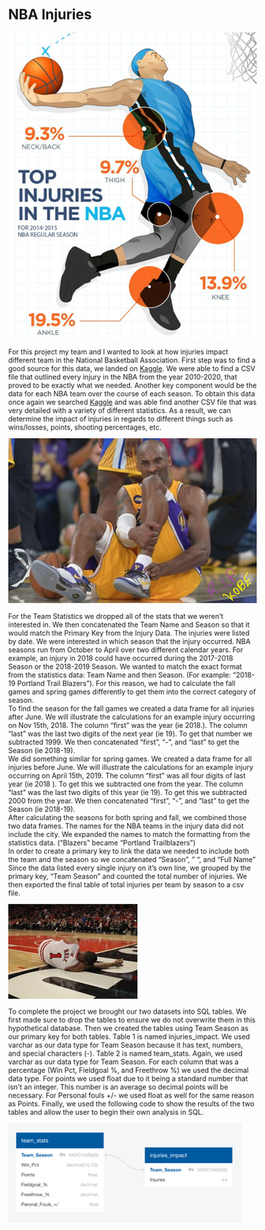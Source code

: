 # NBA Injuries
![chart.png](Images/chart.png)

For this project my team and I wanted to look at how injuries impact different team in the National Basketball Association. First step was to find a good source for this data, we landed on [Kaggle](https://www.kaggle.com/). We were able to find a CSV file that outlined every injury in the NBA from the year 2010-2020, that proved to be exactly what we needed. 
Another key component would be the data for each NBA team over the course of each season. To obtain this data once again we searched [Kaggle](https://www.kaggle.com/) and was able find another CSV file that was very detailed with a variety of different statistics. As a result, we can determine the impact of injuries in regards to different things such as wins/losses, points, shooting percentages, etc.

![kobe.png](Images/kobe.png)

For the Team Statistics we dropped all of the stats that we weren’t interested in.  We then concatenated the Team Name and Season so that it would match the Primary Key from the Injury Data.
The injuries were listed by date. We were interested in which season that the injury occurred. NBA seasons run from October to April over two different calendar years. For example, an injury in 2018 could have occurred during the 2017-2018 Season or the 2018-2019 Season. We wanted to match the exact format from the statistics data: Team Name and then Season. (For example: “2018-19 Portland Trail Blazers”). For this reason, we had to calculate the fall games and spring games differently to get them into the correct category of season.  
To find the season for the fall games we created a data frame for all injuries after June. We will illustrate the calculations for an example injury occurring on Nov 15th, 2018. The column “first” was the year (ie 2018.). The column “last” was the last two digits of the next year (ie 19). To get that number we subtracted 1999. We then concatenated “first”, “-”, and “last” to get the Season (ie 2018-19).  
We did something similar for spring games. We created a data frame for all injuries before June. We will illustrate the calculations for an example injury occurring on April 15th, 2019. The column “first” was all four digits of last year (ie 2018 ). To get this we subtracted one from the year. The column “last” was the last two digits of this year (ie 19). To get this we subtracted 2000 from the year. We then concatenated “first”, “-”, and “last” to get the Season (ie 2018-19).  
After calculating the seasons for both spring and fall, we combined those two data frames. 
The names for the NBA teams in the injury data did not include the city. We expanded the names to match the formatting from the statistics data. (“Blazers” became “Portland Trailblazers”)  
In order to create a primary key to link the data we needed to include both the team and the season so we concatenated “Season”, ” “, and “Full Name”
Since the data listed every single injury on it’s own line, we grouped by the primary key, “Team Season” and counted the total number of injuries.
We then exported the final table of total injuries per team by season to a csv file.

![drose.png](Images/drose.png)

To complete the project we brought our two datasets into SQL tables. 
We first made sure to drop the tables to ensure we do not overwrite them in this hypothetical database.
Then we created the tables using Team Season as our primary key for both tables.
Table 1 is named injuries_impact. We used varchar as our data type for Team Season because it has text, numbers, and special characters (-).
Table 2 is named team_stats. Again, we used varchar as our data type for Team Season. 
For each column that was a percentage (Win Pct, Fieldgoal %, and Freethrow %) we used the decimal data type.
For points we used float due to it being a standard number that isn't an integer. This number is an average so decimal points will be necessary. 
For Personal fouls +/- we used float as well for the same reason as Points.
Finally, we used the following code to show the results of the two tables and allow the user to begin their own analysis in SQL.

![flow.png](Images/flow.png)





























